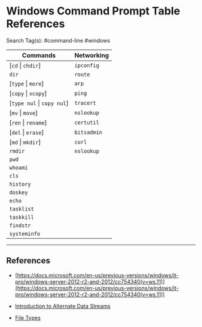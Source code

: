 # Windows Command Prompt Table References

Search Tag(s): #command-line #windows

|Commands|Networking|
|---|---|
|[`cd` \| `chdir`]|`ipconfig`|
|`dir`|`route`|
|[`type` \| `more`]|`arp`|
|[`copy` \| `xcopy`]|`ping`|
|[`type nul` \| `copy nul`]|`tracert`|
|[`mv` \| `move`]|`nslookup`|
|[`ren` \| `rename`]|`certutil`|
|[`del` \| `erase`]|`bitsadmin`|
|[`md` \| `mkdir`]|`curl`|
|`rmdir`|`nslookup`|
|`pwd`||
|`whoami`||
|`cls`||
|`history`||
|`doskey`||
|`echo`||
|`tasklist`||
|`taskkill`||
|`findstr`||
|`systeminfo`||

---
## References

- [https://docs.microsoft.com/en-us/previous-versions/windows/it-pro/windows-server-2012-r2-and-2012/cc754340(v=ws.11)](https://docs.microsoft.com/en-us/previous-versions/windows/it-pro/windows-server-2012-r2-and-2012/cc754340(v=ws.11))

- [Introduction to Alternate Data Streams](https://blog.malwarebytes.com/101/2015/07/introduction-to-alternate-data-streams/)

- [File Types](https://www.bencteux.fr/posts/filetypes/)
